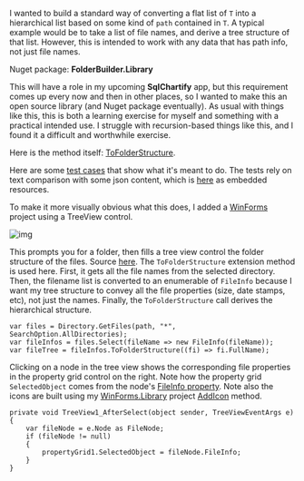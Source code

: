 I wanted to build a standard way of converting a flat list of `T` into a hierarchical list based on some kind of `path` contained in `T`. A typical example would be to take a list of file names, and derive a tree structure of that list. However, this is intended to work with any data that has path info, not just file names.

Nuget package: **FolderBuilder.Library**

This will have a role in my upcoming **SqlChartify** app, but this requirement comes up every now and then in other places, so I wanted to make this an open source library (and Nuget package eventually). As usual with things like this, this is both a learning exercise for myself and something with a practical intended use. I struggle with recursion-based things like this, and I found it a difficult and worthwhile exercise.

Here is the method itself: [ToFolderStructure](https://github.com/adamosoftware/FolderBuilder/blob/master/FolderBuilder.Library/FolderExtension.cs#L10).

Here are some [test cases](https://github.com/adamosoftware/FolderBuilder/blob/master/Tests/FolderTests.cs) that show what it's meant to do. The tests rely on text comparison with some json content, which is [here](https://github.com/adamosoftware/FolderBuilder/tree/master/Tests/Resources) as embedded resources.

To make it more visually obvious what this does, I added a [WinForms](https://github.com/adamosoftware/FolderBuilder/tree/master/WinFormsTest) project using a TreeView control.

![img](https://adamosoftware.blob.core.windows.net:443/images/FolderBuilder.png)

This prompts you for a folder, then fills a tree view control the folder structure of the files. Source [here](https://github.com/adamosoftware/FolderBuilder/blob/master/WinFormsTest/Form1.cs#L28). The `ToFolderStructure` extension method is used here. First, it gets all the file names from the selected directory. Then, the filename list is converted to an enumerable of `FileInfo` because I want my tree structure to convey all the file properties (size, date stamps, etc), not just the names. Finally, the `ToFolderStructure` call derives the hierarchical structure.
```
var files = Directory.GetFiles(path, "*", SearchOption.AllDirectories);
var fileInfos = files.Select(fileName => new FileInfo(fileName));
var fileTree = fileInfos.ToFolderStructure((fi) => fi.FullName);
```
Clicking on a node in the tree view shows the corresponding file properties in the property grid control on the right. Note how the property grid `SelectedObject` comes from the node's [FileInfo property](https://github.com/adamosoftware/FolderBuilder/blob/master/WinFormsTest/Controls/FileNode.cs#L16). Note also the icons are built using my [WinForms.Library](https://github.com/adamosoftware/WinForms.Library) project [AddIcon](https://github.com/adamosoftware/WinForms.Library/blob/master/WinForms.Library/FileSystem_Icons.cs#L92) method.
```
private void TreeView1_AfterSelect(object sender, TreeViewEventArgs e)
{
    var fileNode = e.Node as FileNode;
    if (fileNode != null)
    {
        propertyGrid1.SelectedObject = fileNode.FileInfo;
    }            
}
```

